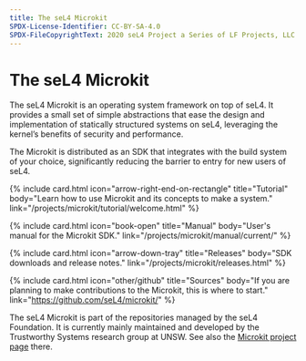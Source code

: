 ```yaml
---
title: The seL4 Microkit
SPDX-License-Identifier: CC-BY-SA-4.0
SPDX-FileCopyrightText: 2020 seL4 Project a Series of LF Projects, LLC.
---
```


# The seL4 Microkit

The seL4 Microkit is an operating system framework on top of seL4. It provides a
small set of simple abstractions that ease the design and implementation of
statically structured systems on seL4, leveraging the kernel’s benefits of
security and performance.

The Microkit is distributed as an SDK that integrates with the build system of
your choice, significantly reducing the barrier to entry for new users of seL4.

<div class="grid grid-cols-1 lg:grid-cols-2 gap-y-24 gap-x-12 lg:gap-x-20 px-10 py-8 md:py-12 not-prose">

  {% include card.html
     icon="arrow-right-end-on-rectangle"
     title="Tutorial"
     body="Learn how to use Microkit and its concepts to make a system."
     link="/projects/microkit/tutorial/welcome.html"
  %}

  {% include card.html
     icon="book-open"
     title="Manual"
     body="User's manual for the Microkit SDK."
     link="/projects/microkit/manual/current/"
  %}

  {% include card.html
     icon="arrow-down-tray"
     title="Releases"
     body="SDK downloads and release notes."
     link="/projects/microkit/releases.html"
  %}

  {% include card.html
     icon="other/github"
     title="Sources"
     body="If you are planning to make contributions to the Microkit, this is
           where to start."
     link="https://github.com/seL4/microkit/"
  %}

</div>


The seL4 Microkit is part of the repositories managed by the seL4 Foundation. It
is currently mainly maintained and developed by the Trustworthy Systems research
group at UNSW. See also the [Microkit project page] there.


[Microkit project page]: https://trustworthy.systems/projects/microkit
